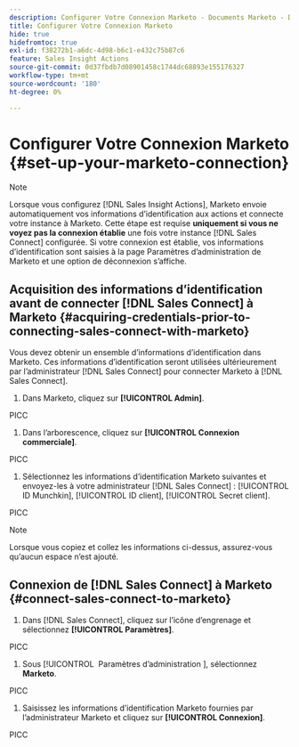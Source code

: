 ```yaml
---
description: Configurer Votre Connexion Marketo - Documents Marketo - Documentation Du Produit
title: Configurer Votre Connexion Marketo
hide: true
hidefromtoc: true
exl-id: f38272b1-a6dc-4d98-b6c1-e432c75b87c6
feature: Sales Insight Actions
source-git-commit: 0d37fbdb7d08901458c1744dc68893e155176327
workflow-type: tm+mt
source-wordcount: '180'
ht-degree: 0%

---
```


# Configurer Votre Connexion Marketo {#set-up-your-marketo-connection}

>[!NOTE]
>
>Lorsque vous configurez [!DNL Sales Insight Actions], Marketo envoie automatiquement vos informations d’identification aux actions et connecte votre instance à Marketo. Cette étape est requise **uniquement si vous ne voyez pas la connexion établie** une fois votre instance [!DNL Sales Connect] configurée. Si votre connexion est établie, vos informations d’identification sont saisies à la page Paramètres d’administration de Marketo et une option de déconnexion s’affiche.

## Acquisition des informations d’identification avant de connecter [!DNL Sales Connect] à Marketo {#acquiring-credentials-prior-to-connecting-sales-connect-with-marketo}

Vous devez obtenir un ensemble d’informations d’identification dans Marketo. Ces informations d’identification seront utilisées ultérieurement par l’administrateur [!DNL Sales Connect] pour connecter Marketo à [!DNL Sales Connect].

1. Dans Marketo, cliquez sur **[!UICONTROL Admin]**.

PICC

1. Dans l’arborescence, cliquez sur **[!UICONTROL Connexion commerciale]**.

PICC

1. Sélectionnez les informations d’identification Marketo suivantes et envoyez-les à votre administrateur [!DNL Sales Connect] : [!UICONTROL ID Munchkin], [!UICONTROL ID client], [!UICONTROL Secret client].

PICC

>[!NOTE]
>
>Lorsque vous copiez et collez les informations ci-dessus, assurez-vous qu’aucun espace n’est ajouté.

## Connexion de [!DNL Sales Connect] à Marketo {#connect-sales-connect-to-marketo}

1. Dans [!DNL Sales Connect], cliquez sur l’icône d’engrenage et sélectionnez **[!UICONTROL Paramètres]**.

PICC

1. Sous [!UICONTROL &#x200B; Paramètres d’administration &#x200B;], sélectionnez **Marketo**.

PICC

1. Saisissez les informations d’identification Marketo fournies par l’administrateur Marketo et cliquez sur **[!UICONTROL Connexion]**.

PICC
